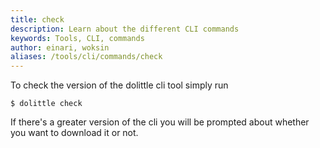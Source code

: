 ```yaml
---
title: check
description: Learn about the different CLI commands
keywords: Tools, CLI, commands
author: einari, woksin
aliases: /tools/cli/commands/check
---
```


To check the version of the dolittle cli tool simply run

```shell
$ dolittle check
```

If there's a greater version of the cli you will be prompted about whether you want to download it or not.